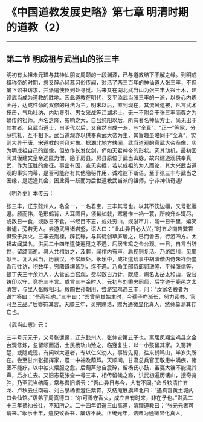 # 《中国道教发展史略》第七章 明清时期的道教（2）

------

## 第二节 明成祖与武当山的张三丰

明初有太祖朱元璋与其神仙朋友周颠的一段渊源，已与道教结下不解之缘。到明成祖称帝的时期，忽又醉心倾慕习俗传闻，对活了两三百年的神仙道人张三丰，不但屡下诏书访求，并派遣使臣到处寻觅。后来又在湖北武当山为张三丰大兴土木，建设武当成为道教的胜地。因此道教在明代，又平添武当张三丰的一派，以身心内炼金丹，达成性命的双修的丹法为主。明末以后，直到现在，其流风遗被，凡言武术技击，气功吐纳、内功导引、男女采战等江湖术士，无一不附会于张三丰而尊之为嫡传的祖师。声名之隆，影响之大，自吕纯阳以后，所有著名神仙方士，尚无出于其右者。且武当道士，自明代以后，又巍然自成一派，与“全真”、“正一”等家，分庭抗礼，互不相下。武当道观亦以供奉真武大帝为主，其旨趣虽略同于“全真”，实则大异于唐、宋道教的崇拜对象。据湖北地方轶闻，武当道观的真武大帝圣像，实为明成祖自己的塑像，但故作长发仗剑，俨如天君神帝的形状。究其动机，最初因闻其侄建文皇帝逃匿为僧，隐于房县。房县原位于武当山脉，故兴建道观供奉真武，作为压胜的象征。事出有因，查无实据，若以成祖的为人而论，其大兴武当道观的事实内幕，是否可能存有其他隐秘作用，诚难遽下断语。至于张三丰与武当之因缘，是适逢其会，因此得一跃而为后世道教武当派的祖师，宁非神仙奇遇!

《明外史》本传云：

张三丰，辽东懿州人，名全一，一名君宝，三丰其号也。以其不饬边幅，又号张邋遢。颀而伟，龟形鹤背，大耳圆目，须髯如戟，寒暑惟一衲一蓑，所啖升斗辄尽，或数日一食，或数日不食，书经目不忘，或处穷山，或游市井，能一日千里，嬉笑谐谑，旁若无人。尝游武当诸岩壑，语人曰：“此山异日必大兴。”时五龙南岩繁霄俱毁于兵火。三丰去荆榛，辟瓦砾，与其徒创草庐居之，已而舍去，行游四方。太祖故闻其名。洪武二十四年遣使遍觅之不遇，后居宝鸡之金台观。一日，自言当辞世，留颂而逝。县人共棺敛之，及葬，闻棺内有声，启视则复活。乃游四川，见蜀献王。复入武当，历襄汉，不常厥处。永乐中，成祖遣给事中胡潢偕内侍朱祥赍玺香币往访，积数年，穷陬僻壤皆到，迄不遇。乃命工部侍郎郭琎隆、平候张信等，督丁夫三十余万人，大营武当宫观，费以数百万计，既成，赐名太岳太和山，设官铸印以守，竟符三丰言。或言三丰金时人，元初与刘秉忠同师，后学道于鹿邑之太清宫，与里人张毅相习。毅四世孙朝用，尝游宝鸡遇三丰，问：“汝家名毅者为谦?”答曰：“吾高祖也。”三丰曰：“吾曾见其始生时，今孺子亦渐长，努力读书，官可至三品。”后亦符其言。天顺三年，英宗赐诰，赠为通微显化真人，然竟莫测其存亡也。

《武当山志》云：

三丰号元元子，又号张邋遢，辽东懿州人，张仲安第五子也。寓居凤翔宝鸡县之金台观修炼，忽留颂而逝，士民杨轨山殓之，临窆复生，以一小鼓留其家。入蜀转楚，或隐或现，有问以大道者，专以仁义劝人，事皆先见，往来鹤鸣山，半岁失所在。尝至甘州张指挥家，遗一中袖及葫芦。天顺间，甘肃总兵官王敬患中满疾，诸医不能疗，以中袖火煨服之愈。后葫芦忽自震碎，留杨氏小鼓，虽戛大镛不能混其声，后亦亡去。又旧志载张全一号三丰，相传留候之裔，洪武初遍历诸山，搜奇览胜，乃至武当结庵，常与耆旧语云：“吾山异日与今，大有不同。”命丘铉清住五龙、卢秋云住南岩、刘古泉杨善澄住紫霄，又结庵展旗峰北曰：“遇真宫黄土城内曰会仙馆。”语弟子周真德曰：“尔可善守香火，成立自有时来，非在予也。”洪武二十三年拂袖长往，不知所之。二十四年诏遣三山高道，清理道教曰：“张元元者可请来。”永乐十年，遣使致香书，屡访不获。正统元年，诰赠为通微显化真人。

